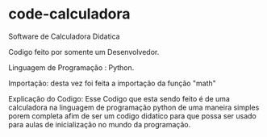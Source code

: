 # code-calculadora
Software de Calculadora Didatica 

Codigo feito por somente um Desenvolvedor.

Linguagem de Programação : Python.

Importação: desta vez foi feita a importação da função "math"

Explicação do Codigo: Esse Codigo que esta sendo feito é de uma calculadora na linguagem de programação python de uma maneira simples porem completa afim de ser um codigo didatico para que possa ser usado para aulas de inicialização no mundo da programação.
